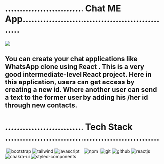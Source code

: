 <h1>........................... Chat ME App.................................................... </h1>

<img src="https://cdn.dribbble.com/userupload/2816389/file/original-f627dc439b3ed7f2c88e9dd61c2b2cc3.png?compress=1&resize=640x480&vertical=top"/> 

<h2>You can create your chat applications like WhatsApp clone using React . This is a very good intermediate-level React project. Here in this application, users can get access by creating a new id. Where another user can send a text to the former user by adding his /her id through new contacts.</h2>

<h1>........................... Tech Stack .....................................................</h1>
 

  <p>
    <img/>
    <img src="https://img.shields.io/badge/Bootstrap-563D7C?style=for-the-badge&logo=bootstrap&logoColor=white"
      alt="bootstrap" />
    <img src="https://img.shields.io/badge/Tailwind_CSS-38B2AC?style=for-the-badge&logo=tailwind-css&logoColor=white"
      alt="tailwind" />
    <img src="https://img.shields.io/badge/JavaScript-323330?style=for-the-badge&logo=javascript&logoColor=F7DF1E"
      alt="javascript" />
    <img/>
    <img/>
    <img/>
    <img src="https://img.shields.io/badge/npm-CB3837?style=for-the-badge&logo=npm&logoColor=white" alt="npm" />
 <img/>
    <img src="https://img.shields.io/badge/Git-f44d27?style=for-the-badge&logo=git&logoColor=white" alt="git" />
    <img src="https://img.shields.io/badge/GitHub-100000?style=for-the-badge&logo=github&logoColor=white"
      alt="github" />
    <img src="https://img.shields.io/badge/React-20232A?style=for-the-badge&logo=react&logoColor=61DAFB"
      alt="reactjs" />
    <img/>
    <img src="https://img.shields.io/badge/Chakra%20UI-3bc7bd?style=for-the-badge&logo=chakraui&logoColor=white"
      alt="chakra-ui" />
    <img
      src="https://img.shields.io/badge/styled--components-DB7093?style=for-the-badge&logo=styled-components&logoColor=white"
      alt="styled-components" />
  </p>
 
  

